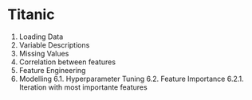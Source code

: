 # Titanic

1. Loading Data
2. Variable Descriptions
3. Missing Values
4. Correlation between features
5. Feature Engineering
6. Modelling
	6.1. Hyperparameter Tuning
	6.2. Feature Importance
		6.2.1. Iteration with most importante features
